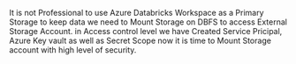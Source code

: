 It is not Professional to use Azure Databricks Workspace as a Primary Storage to keep data we need to Mount Storage on DBFS to access External Storage Account. in Access control level we have Created Service Pricipal, Azure Key vault as well as Secret Scope now it is time to Mount Storage account with high level of security.

